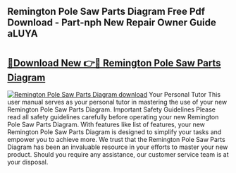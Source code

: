 ## Remington Pole Saw Parts Diagram Free Pdf Download - Part-nph New Repair Owner Guide aLUYA

# <h2><a href="http://dfm16qk.blite.top/?on=Remington+Pole+Saw+Parts+Diagram">🔗Download New 👉🔴 Remington Pole Saw Parts Diagram</a></h2>

[![Remington Pole Saw Parts Diagram download](https://i.imgur.com/lujVjoI.png)](http://dfm16qk.blite.top/?on=Remington+Pole+Saw+Parts+Diagram)
Your Personal Tutor This user manual serves as your personal tutor in mastering the use of your new Remington Pole Saw Parts Diagram. Important Safety Guidelines Please read all safety guidelines carefully before operating your new Remington Pole Saw Parts Diagram. With features like list of features, your new Remington Pole Saw Parts Diagram is designed to simplify your tasks and empower you to achieve more. We trust that the Remington Pole Saw Parts Diagram has been an invaluable resource in your efforts to master your new product. Should you require any assistance, our customer service team is at your disposal.
